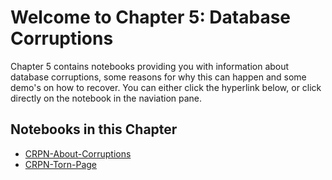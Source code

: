 # Welcome to Chapter 5: Database Corruptions

Chapter 5 contains notebooks providing you with information about database corruptions, some reasons for why this can happen and some demo's on how to recover.  You can either click the hyperlink below, or click directly on the notebook in the naviation pane.


## Notebooks in this Chapter

- [CRPN-About-Corruptions](../Chapter&#32;5&#32;Database&#32;Corruptions/CRPN-About-Corruptions.ipynb)
- [CRPN-Torn-Page](../Chapter&#32;5&#32;Database&#32;Corruptions/CRPN-Torn-Page.ipynb)